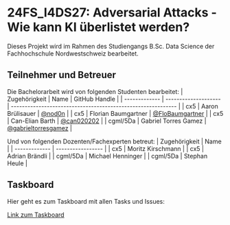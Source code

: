 # 24FS_I4DS27: Adversarial Attacks - Wie kann KI überlistet werden?

Dieses Projekt wird im Rahmen des Studiengangs B.Sc. Data Science der Fachhochschule Nordwestschweiz bearbeitet.

## Teilnehmer und Betreuer
Die Bachelorarbeit wird von folgenden Studenten bearbeitet:
| Zugehörigkeit | Name                 | GitHub Handle                                                | 
| ------------- | -------------------- | ------------------------------------------------------------ |
| cx5           | Aaron Brülisauer     | [@nod0n](https://github.com/nod0n)                           |
| cx5           | Florian Baumgartner  | [@FloBaumgartner](https://github.com/FloBaumgartner)         |
| cx5           | Can-Elian Barth      | [@can020202](https://github.com/can020202)                   |
| cgml/5Da      | Gabriel Torres Gamez | [@gabrieltorresgamez](https://github.com/gabrieltorresgamez) |

Und von folgenden Dozenten/Fachexperten betreut:
| Zugehörigkeit | Name              | 
| ------------- | ----------------- | 
| cx5           | Moritz Kirschmann |
| cx5           | Adrian Brändli    |
| cgml/5Da      | Michael Henninger |
| cgml/5Da      | Stephan Heule     | 

## Taskboard
Hier geht es zum Taskboard mit allen Tasks und Issues:

[Link zum Taskboard](https://github.com/orgs/CryptoFraudDetection/projects/1)
